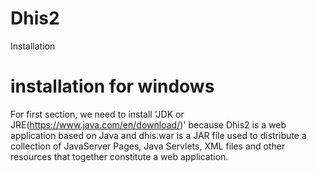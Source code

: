 # Dhis2
Installation

# installation for windows
For first section, we need to install 'JDK or JRE(https://www.java.com/en/download/)' because Dhis2 is a web application based on Java and dhis.war is a JAR file used to distribute a collection of JavaServer Pages, Java Servlets, XML files and other resources that together constitute a web application.
